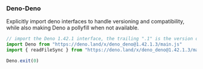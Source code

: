### Deno-Deno

Explicitly import deno interfaces to handle versioning and compatibility, while also making Deno a pollyfill when not available.

```ts
// import the Deno 1.42.1 interface, the trailing ".1" is the version of the polyfill on browsers and nodejs
import Deno from "https://deno.land/x/deno_deno@1.42.1.3/main.js"
import { readFileSync } from "https://deno.land/x/deno_deno@1.42.1.3/main.js"

Deno.exit(0)
```